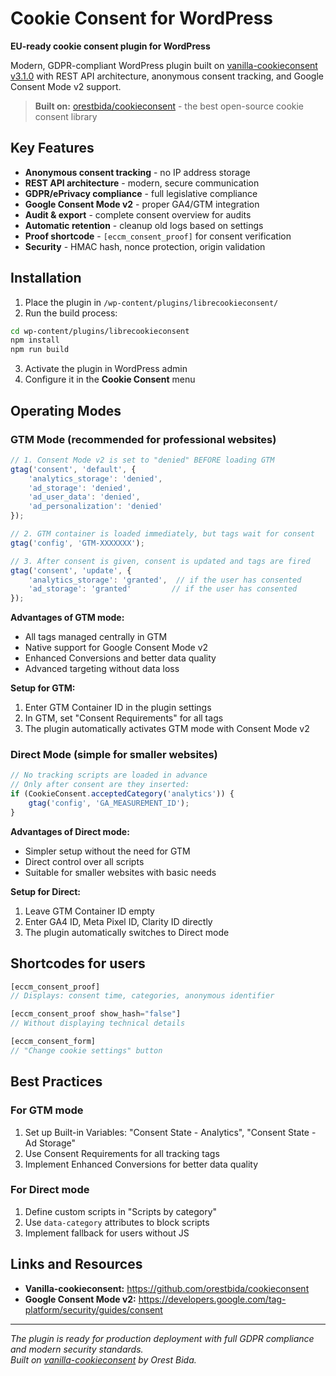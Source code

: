 # Cookie Consent for WordPress

**EU-ready cookie consent plugin for WordPress**

Modern, GDPR-compliant WordPress plugin built on [vanilla-cookieconsent v3.1.0](https://github.com/orestbida/cookieconsent) with REST API architecture, anonymous consent tracking, and Google Consent Mode v2 support.

> **Built on:** [orestbida/cookieconsent](https://github.com/orestbida/cookieconsent) - the best open-source cookie consent library

## Key Features

- **Anonymous consent tracking** - no IP address storage  
- **REST API architecture** - modern, secure communication  
- **GDPR/ePrivacy compliance** - full legislative compliance  
- **Google Consent Mode v2** - proper GA4/GTM integration  
- **Audit & export** - complete consent overview for audits  
- **Automatic retention** - cleanup old logs based on settings  
- **Proof shortcode** - `[eccm_consent_proof]` for consent verification  
- **Security** - HMAC hash, nonce protection, origin validation  

## Installation

1. Place the plugin in `/wp-content/plugins/librecookieconsent/`
2. Run the build process:
```bash
cd wp-content/plugins/librecookieconsent
npm install
npm run build
```
3. Activate the plugin in WordPress admin
4. Configure it in the **Cookie Consent** menu


## Operating Modes

### **GTM Mode** (recommended for professional websites)

```javascript
// 1. Consent Mode v2 is set to "denied" BEFORE loading GTM
gtag('consent', 'default', {
    'analytics_storage': 'denied',
    'ad_storage': 'denied',
    'ad_user_data': 'denied',
    'ad_personalization': 'denied'
});

// 2. GTM container is loaded immediately, but tags wait for consent
gtag('config', 'GTM-XXXXXXX');

// 3. After consent is given, consent is updated and tags are fired
gtag('consent', 'update', {
    'analytics_storage': 'granted',  // if the user has consented
    'ad_storage': 'granted'         // if the user has consented
});
```

**Advantages of GTM mode:**
- All tags managed centrally in GTM
- Native support for Google Consent Mode v2
- Enhanced Conversions and better data quality
- Advanced targeting without data loss

**Setup for GTM:**
1. Enter GTM Container ID in the plugin settings
2. In GTM, set "Consent Requirements" for all tags
3. The plugin automatically activates GTM mode with Consent Mode v2

### **Direct Mode** (simple for smaller websites)

```javascript
// No tracking scripts are loaded in advance
// Only after consent are they inserted:
if (CookieConsent.acceptedCategory('analytics')) {
    gtag('config', 'GA_MEASUREMENT_ID');
}
```

**Advantages of Direct mode:**
- Simpler setup without the need for GTM
- Direct control over all scripts
- Suitable for smaller websites with basic needs

**Setup for Direct:**
1. Leave GTM Container ID empty
2. Enter GA4 ID, Meta Pixel ID, Clarity ID directly
3. The plugin automatically switches to Direct mode

## Shortcodes for users

```php
[eccm_consent_proof]
// Displays: consent time, categories, anonymous identifier

[eccm_consent_proof show_hash="false"]
// Without displaying technical details

[eccm_consent_form]
// "Change cookie settings" button
```

## Best Practices

### For GTM mode
1. Set up Built-in Variables: "Consent State - Analytics", "Consent State - Ad Storage"
2. Use Consent Requirements for all tracking tags
3. Implement Enhanced Conversions for better data quality

### For Direct mode  
1. Define custom scripts in "Scripts by category"
2. Use `data-category` attributes to block scripts
3. Implement fallback for users without JS


## Links and Resources

- **Vanilla-cookieconsent:** https://github.com/orestbida/cookieconsent
- **Google Consent Mode v2:** https://developers.google.com/tag-platform/security/guides/consent

---

*The plugin is ready for production deployment with full GDPR compliance and modern security standards.*  
*Built on [vanilla-cookieconsent](https://github.com/orestbida/cookieconsent) by Orest Bida.*